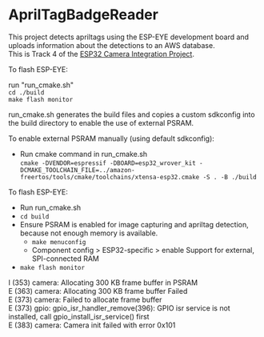 # AprilTagBadgeReader

This project detects apriltags using the ESP-EYE development board and uploads information about the detections to an AWS database.\
This is Track 4 of the [ESP32 Camera Integration Project](https://docs.google.com/document/d/1B1Nw_E98su2T_MYRsv42q9W8aAoufVafAxsERkIy82M/edit#heading=h.4nbkefahv1lc).

To flash ESP-EYE:

run "run_cmake.sh"\
`cd ./build`\
`make flash monitor`

run_cmake.sh generates the build files and copies a custom sdkconfig into the build directory to enable the use of external PSRAM.

To enable external PSRAM manually (using default sdkconfig):
- Run cmake command in run_cmake.sh\
`cmake -DVENDOR=espressif -DBOARD=esp32_wrover_kit -DCMAKE_TOOLCHAIN_FILE=../amazon-freertos/tools/cmake/toolchains/xtensa-esp32.cmake -S . -B ./build`

To flash ESP-EYE:
- Run run_cmake.sh
- `cd build`
- Ensure PSRAM is enabled for image capturing and apriltag detection, because not enough memory is available.
    - `make menuconfig`
    - Component config > ESP32-specific > enable Support for external, SPI-connected RAM
- `make flash monitor`



I (353) camera: Allocating 300 KB frame buffer in PSRAM\
E (363) camera: Allocating 300 KB frame buffer Failed\
E (373) camera: Failed to allocate frame buffer\
E (373) gpio: gpio_isr_handler_remove(396): GPIO isr service is not installed, call gpio_install_isr_service() first\
E (383) camera: Camera init failed with error 0x101

